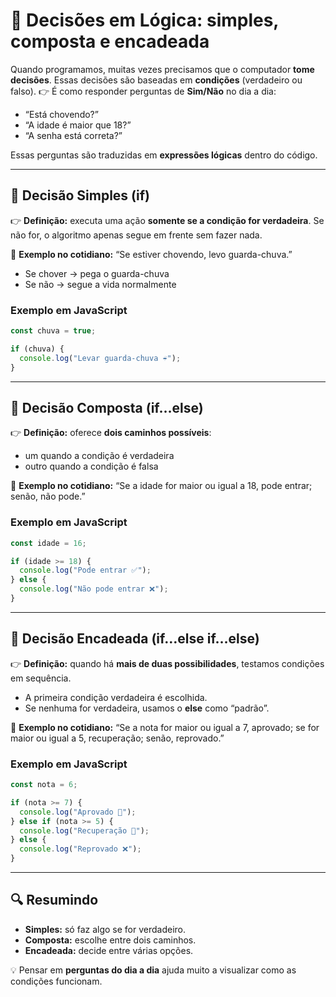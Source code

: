 # 🧠 Decisões em Lógica: simples, composta e encadeada

Quando programamos, muitas vezes precisamos que o computador **tome decisões**.
Essas decisões são baseadas em **condições** (verdadeiro ou falso).
👉 É como responder perguntas de **Sim/Não** no dia a dia:

* “Está chovendo?”
* “A idade é maior que 18?”
* “A senha está correta?”

Essas perguntas são traduzidas em **expressões lógicas** dentro do código.

---

## 🔹 Decisão **Simples** (if)

👉 **Definição:** executa uma ação **somente se a condição for verdadeira**.
Se não for, o algoritmo apenas segue em frente sem fazer nada.

📌 **Exemplo no cotidiano:**
“Se estiver chovendo, levo guarda-chuva.”

* Se chover → pega o guarda-chuva
* Se não → segue a vida normalmente

### Exemplo em JavaScript

```js
const chuva = true;

if (chuva) {
  console.log("Levar guarda-chuva ☔");
}
```

---

## 🔸 Decisão **Composta** (if…else)

👉 **Definição:** oferece **dois caminhos possíveis**:

* um quando a condição é verdadeira
* outro quando a condição é falsa

📌 **Exemplo no cotidiano:**
“Se a idade for maior ou igual a 18, pode entrar; senão, não pode.”

### Exemplo em JavaScript

```js
const idade = 16;

if (idade >= 18) {
  console.log("Pode entrar ✅");
} else {
  console.log("Não pode entrar ❌");
}
```

---

## 🔻 Decisão **Encadeada** (if…else if…else)

👉 **Definição:** quando há **mais de duas possibilidades**, testamos condições em sequência.

* A primeira condição verdadeira é escolhida.
* Se nenhuma for verdadeira, usamos o **else** como “padrão”.

📌 **Exemplo no cotidiano:**
“Se a nota for maior ou igual a 7, aprovado; se for maior ou igual a 5, recuperação; senão, reprovado.”

### Exemplo em JavaScript

```js
const nota = 6;

if (nota >= 7) {
  console.log("Aprovado 🎉");
} else if (nota >= 5) {
  console.log("Recuperação 📘");
} else {
  console.log("Reprovado ❌");
}
```

---

## 🔍 Resumindo

* **Simples:** só faz algo se for verdadeiro.
* **Composta:** escolhe entre dois caminhos.
* **Encadeada:** decide entre várias opções.

💡 Pensar em **perguntas do dia a dia** ajuda muito a visualizar como as condições funcionam.

